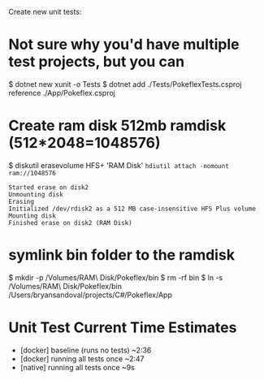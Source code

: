 Create new unit tests:

# Not sure why you'd have multiple test projects, but you can
$ dotnet new xunit -o Tests
$ dotnet add ./Tests/PokeflexTests.csproj reference ./App/Pokeflex.csproj






# Create ram disk 512mb ramdisk (512*2048=1048576)
$ diskutil erasevolume HFS+ 'RAM Disk' `hdiutil attach -nomount ram://1048576`
```
Started erase on disk2
Unmounting disk
Erasing
Initialized /dev/rdisk2 as a 512 MB case-insensitive HFS Plus volume
Mounting disk
Finished erase on disk2 (RAM Disk)
```
# symlink bin folder to the ramdisk
$ mkdir -p /Volumes/RAM\ Disk/Pokeflex/bin
$ rm -rf bin
$ ln -s /Volumes/RAM\ Disk/Pokeflex/bin /Users/bryansandoval/projects/C#/Pokeflex/App





# Unit Test Current Time Estimates
* [docker] baseline (runs no tests) ~2:36
* [docker] running all tests once ~2:47
* [native] running all tests once ~9s
